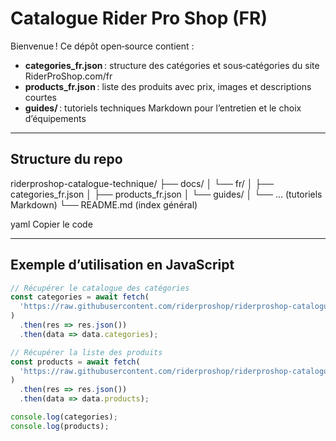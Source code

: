 # Catalogue Rider Pro Shop (FR)

Bienvenue ! Ce dépôt open‑source contient :

- **categories_fr.json** : structure des catégories et sous‑catégories du site RiderProShop.com/fr  
- **products_fr.json** : liste des produits avec prix, images et descriptions courtes  
- **guides/** : tutoriels techniques Markdown pour l’entretien et le choix d’équipements  

---

## Structure du repo

riderproshop-catalogue-technique/
├── docs/
│ └── fr/
│ ├── categories_fr.json
│ ├── products_fr.json
│ └── guides/
│ └── … (tutoriels Markdown)
└── README.md (index général)

yaml
Copier le code

---

## Exemple d’utilisation en JavaScript

```js
// Récupérer le catalogue des catégories
const categories = await fetch(
  'https://raw.githubusercontent.com/riderproshop/riderproshop-catalogue-technique/main/docs/fr/categories_fr.json'
)
  .then(res => res.json())
  .then(data => data.categories);

// Récupérer la liste des produits
const products = await fetch(
  'https://raw.githubusercontent.com/riderproshop/riderproshop-catalogue-technique/main/docs/fr/products_fr.json'
)
  .then(res => res.json())
  .then(data => data.products);

console.log(categories);
console.log(products);
